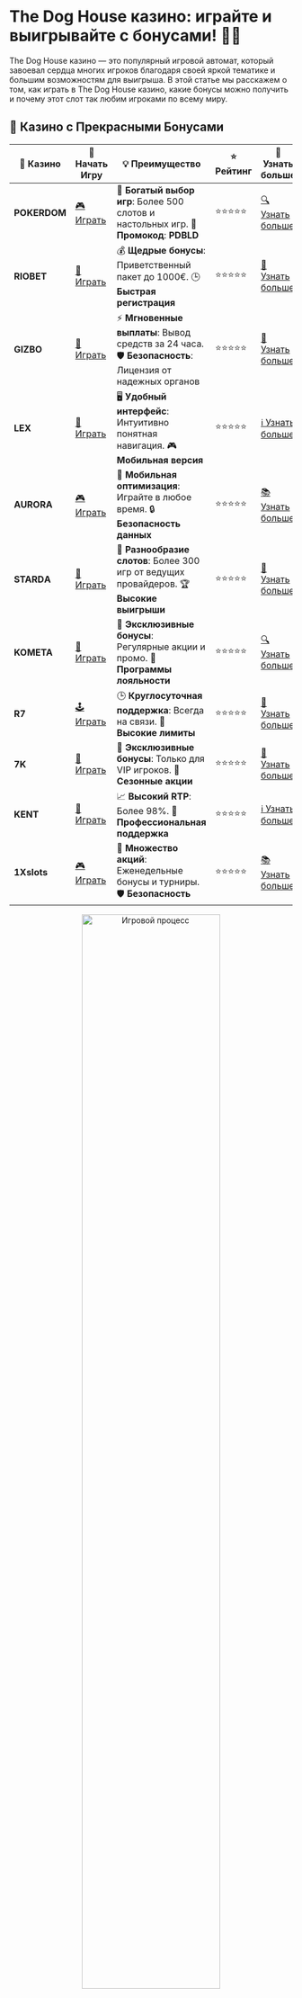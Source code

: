 # The Dog House казино: играйте и выигрывайте с бонусами! 🐾🎰

The Dog House казино — это популярный игровой автомат, который завоевал сердца многих игроков благодаря своей яркой тематике и большим возможностям для выигрыша. В этой статье мы расскажем о том, как играть в The Dog House казино, какие бонусы можно получить и почему этот слот так любим игроками по всему миру.

## 🌟 Казино с Прекрасными Бонусами

| 🎲 **Казино** | 🔗 **Начать Игру** | 💡 **Преимущество** | ⭐ **Рейтинг** | 🔗 **Узнать больше** |
|--------------|---------------------|---------------------|----------------|----------------------|
| **POKERDOM**  | [🎮 Играть](https://brandplay.link/4k77v2yx) | 🎉 **Богатый выбор игр**: Более 500 слотов и настольных игр. 🎁 **Промокод**: **PDBLD** | ⭐⭐⭐⭐⭐ | [🔍 Узнать больше](https://brandplay.link/4k77v2yx) |
| **RIOBET**    | [🎰 Играть](https://brandplay.link/7xBLTPyj) | 💰 **Щедрые бонусы**: Приветственный пакет до 1000€. 🕒 **Быстрая регистрация** | ⭐⭐⭐⭐⭐ | [📖 Узнать больше](https://brandplay.link/7xBLTPyj) |
| **GIZBO**     | [🎲 Играть](https://brandplay.link/bprXw4YV) | ⚡ **Мгновенные выплаты**: Вывод средств за 24 часа. 🛡️ **Безопасность**: Лицензия от надежных органов | ⭐⭐⭐⭐⭐ | [📝 Узнать больше](https://brandplay.link/bprXw4YV) |
| **LEX**       | [🤑 Играть](https://brandplay.link/zW4hdDFV) | 🖥️ **Удобный интерфейс**: Интуитивно понятная навигация. 🎮 **Мобильная версия** | ⭐⭐⭐⭐⭐ | [ℹ️ Узнать больше](https://brandplay.link/zW4hdDFV) |
| **AURORA**    | [🎮 Играть](https://10trafic-stat2.com/click/668546556bcc6313411604bd/6766/13032/subaccount) | 📱 **Мобильная оптимизация**: Играйте в любое время. 🔒 **Безопасность данных** | ⭐⭐⭐⭐⭐ | [📚 Узнать больше](https://10trafic-stat2.com/click/668546556bcc6313411604bd/6766/13032/subaccount) |
| **STARDА**    | [🎯 Играть](https://brandplay.link/fB7xwRFL) | 🎰 **Разнообразие слотов**: Более 300 игр от ведущих провайдеров. 🏆 **Высокие выигрыши** | ⭐⭐⭐⭐⭐ | [🔎 Узнать больше](https://brandplay.link/fB7xwRFL) |
| **KOMETA**    | [🎰 Играть](https://brandplay.link/8ZymQJV8) | 🎁 **Эксклюзивные бонусы**: Регулярные акции и промо. 🔄 **Программы лояльности** | ⭐⭐⭐⭐⭐ | [🔍 Узнать больше](https://brandplay.link/8ZymQJV8) |
| **R7**        | [🕹️ Играть](https://brandplay.link/bMd3Yjsw) | 🕒 **Круглосуточная поддержка**: Всегда на связи. 💸 **Высокие лимиты** | ⭐⭐⭐⭐⭐ | [📖 Узнать больше](https://brandplay.link/bMd3Yjsw) |
| **7K**        | [🎲 Играть](https://brandplay.link/BvQyFShp) | 🌟 **Эксклюзивные бонусы**: Только для VIP игроков. 🎉 **Сезонные акции** | ⭐⭐⭐⭐⭐ | [📝 Узнать больше](https://brandplay.link/BvQyFShp) |
| **KENT**      | [🤑 Играть](https://brandplay.link/Fv2WP3js) | 📈 **Высокий RTP**: Более 98%. 💼 **Профессиональная поддержка** | ⭐⭐⭐⭐⭐ | [ℹ️ Узнать больше](https://brandplay.link/Fv2WP3js) |
| **1Xslots**   | [🎮 Играть](https://brandplay.link/hSB1khtr) | 🎉 **Множество акций**: Еженедельные бонусы и турниры. 🛡️ **Безопасность** | ⭐⭐⭐⭐⭐ | [📚 Узнать больше](https://brandplay.link/hSB1khtr) |

<div align="center"> <img src="https://i.pinimg.com/originals/1d/b3/25/1db325483acbe642c6d4e6fdd73a4988.gif" alt="Игровой процесс" width="70%"> </div>
---

## 🚀 Быстрые Выигрыши и Поддержка

| 🎲 **Казино** | 🔗 **Начать Игру** | 💡 **Преимущество** | ⭐ **Рейтинг** | 🔗 **Узнать больше** |
|--------------|---------------------|---------------------|----------------|----------------------|
| **GAMA**      | [🎯 Играть](https://brandplay.link/j6NMKsDz) | 🔍 **Интуитивный интерфейс**: Легкость использования. 🏅 **Престижные турниры** | ⭐⭐⭐⭐☆ | [🔎 Узнать больше](https://brandplay.link/j6NMKsDz) |
| **ONION**     | [🎰 Играть](https://brandplay.link/zBGRVpQ9) | 🤑 **Низкие ставки**: Идеально для начинающих. 🔄 **Быстрые выводы** | ⭐⭐⭐⭐☆ | [🔍 Узнать больше](https://brandplay.link/zBGRVpQ9) |
| **ЧЕМПИОН**   | [🕹️ Играть](https://temon-gter.cfd/go/lRq?p80412p304504pcc44t17455) | 🏅 **Лояльная программа**: Награды за активность. 🎁 **Ежемесячные бонусы** | ⭐⭐⭐⭐☆ | [📖 Узнать больше](https://temon-gter.cfd/go/lRq?p80412p304504pcc44t17455) |
| **VAVADA**    | [🎲 Играть](https://vavadapartner.pro/?promo=ea5c9275-6854-4505-94fc-95ab18221945-linkb2) | 🚀 **Быстрая регистрация**: Начните играть мгновенно. 🔐 **Безопасные транзакции** | ⭐⭐⭐⭐☆ | [📝 Узнать больше](https://vavadapartner.pro/?promo=ea5c9275-6854-4505-94fc-95ab18221945-linkb2) |
| **FRIENDS**   | [🤑 Играть](https://gofriends.mba/linkb2) | 🤝 **Социальные игры**: Играйте с друзьями. 🌐 **Мультиплатформенность** | ⭐⭐⭐⭐☆ | [ℹ️ Узнать больше](https://gofriends.mba/linkb2) |
| **1WIN**      | [🎮 Играть](https://brandplay.link/smXVpBbG) | 🏆 **Спортивные ставки**: Широкий выбор видов спорта. 💵 **Высокие коэффициенты** | ⭐⭐⭐⭐☆ | [📚 Узнать больше](https://brandplay.link/smXVpBbG) |
| **DRIP**      | [🎯 Играть](https://drp-ircp01.com/c07e6a3db) | 🌐 **Инновационные игры**: Новейшие игровые технологии. 🛡️ **Высокая безопасность** | ⭐⭐⭐⭐☆ | [🔎 Узнать больше](https://drp-ircp01.com/c07e6a3db) |
| **JOYCASINO** | [🎰 Играть](https://rpc30.call2me.pro/?/ru/registration?apkpop=0&partner=p24970p3291217pc98f) | 🎁 **Приятные бонусы**: Ежедневные акции и подарки. 🕹️ **Разнообразие игр** | ⭐⭐⭐⭐☆ | [🔍 Узнать больше](https://rpc30.call2me.pro/?/ru/registration?apkpop=0&partner=p24970p3291217pc98f) |
| **PLAYFORTUNA** | [🎮 Играть](https://fortunapromo.net/alt/playfortuna/registration?0dc4a9362a71feb7e3f165fb8e766f70) | 🎉 **Регулярные акции**: Бонусы, фриспины и многое другое. 🏅 **Турниры** | ⭐⭐⭐⭐☆ | [📚 Узнать больше](https://fortunapromo.net/alt/playfortuna/registration?0dc4a9362a71feb7e3f165fb8e766f70) |
| **SYKAA**     | [🤑 Играть](https://s-two-way.com/?source=linkb2&pid=30697) | 💸 **Доступные ставки**: Идеально для новичков. 🎁 **Щедрые бонусы** | ⭐⭐⭐⭐☆ | [🔍 Узнать больше](https://s-two-way.com/?source=linkb2&pid=30697) |

<div align="center"> <img src="https://i.pinimg.com/originals/1d/b3/25/1db325483acbe642c6d4e6fdd73a4988.gif" alt="Игровой процесс" width="70%"> </div>

![The Dog House казино](https://i.pinimg.com/originals/a9/29/6e/a9296ea1cf6a7c20a985e593451f0323.png)

## Что такое The Dog House казино? 🐶

The Dog House — это игровой автомат от Pragmatic Play, который предлагает игрокам увлекательный опыт с участием милых собак, множества бонусных функций и возможностей для больших выигрышей. Этот слот популяризировался среди любителей азартных игр благодаря своим высококачественным графикам, простому игровому процессу и, конечно, бонусным раундам.

Основная цель игры — собрать выигрышные комбинации на барабанах. Но что делает слот особенным, так это наличие множества бонусных функций, таких как бесплатные вращения, мультипликаторы и особые символы, которые могут значительно увеличить ваш выигрыш.

## Особенности игры в The Dog House 🦴

В игре The Dog House вы столкнетесь с яркими и забавными собачками, которые станут вашими спутниками на пути к победам. Вот основные особенности слота:
- **Бесплатные вращения**: Получив три или больше бонусных символов, игрок может активировать режим бесплатных вращений. В этом режиме возможны большие выигрыши, благодаря дополнительным мультипликаторам.
- **Мультипликаторы**: Эти символы умножают ваш выигрыш, что делает игру более прибыльной.
- **Простой интерфейс**: Слот имеет интуитивно понятный интерфейс, что идеально подходит как для новичков, так и для опытных игроков.

## Бонусы в The Dog House казино 🎉

Многие онлайн-казино предлагают бонусы, которые можно использовать при игре в The Dog House. Вот несколько распространенных типов бонусов:
- **Бонусы за регистрацию**: В некоторых казино новички могут получить бонусы или фриспины для игры в The Dog House сразу после регистрации.
- **Бонусы на депозит**: Многие казино предлагают бонусы на первый депозит, которые можно использовать для игры в этот слот.
- **Фриспины**: Бесплатные вращения часто предлагаются в рамках акций или как часть бонусной программы казино. Это отличный способ увеличить шансы на выигрыш без риска потерять деньги.

## Как играть в The Dog House? 🕹️

1. **Выберите казино с бонусами**: Для начала выберите онлайн-казино, которое предлагает The Dog House. Многие платформы предоставляют бонусы, которые могут быть использованы на этом слоте.
2. **Активируйте бонусы**: Получите бонусы за регистрацию, фриспины или бонусы на депозит. Это увеличит ваши шансы на выигрыш.
3. **Настройте ставку**: Установите размер ставки, который соответствует вашему бюджету. Не забывайте, что в The Dog House можно играть с разными размерами ставок, что дает большую гибкость.
4. **Играйте и выигрывайте**: Запустите игру и следите за символами. Бонусы, фриспины и мультипликаторы помогут вам заработать больше денег.

## Почему стоит играть в The Dog House? 🏆

- **Яркая тематика**: Мультяшные собачки и веселая атмосфера делают игру увлекательной и легкой для восприятия.
- **Высокие выигрыши**: Возможность выиграть крупные суммы благодаря бесплатным вращениям и мультипликаторам.
- **Простота игры**: Интуитивно понятный интерфейс и простые правила делают The Dog House отличным выбором для игроков любого уровня.

## Где играть в The Dog House? 🌐

Играть в The Dog House можно на многих платформах, включая крупные онлайн-казино, такие как:
- **Riobet** — предлагает отличные бонусы для новых игроков, которые можно использовать на различных слотах, включая The Dog House.
- **Pokerdom** — предоставляет множество бонусов, включая бесплатные вращения, которые можно использовать для игры в этот слот.
- **Gizbo** — предлагает интересные бонусные программы и акции для игроков, которые выбирают слоты от Pragmatic Play.

## Заключение 🎯

The Dog House казино — это захватывающий слот с привлекательной темой и большим потенциалом для выигрышей. Благодаря бонусам, бесплатным вращениям и мультипликаторам, каждый спин может стать успешным. Выберите свое казино, активируйте бонусы и наслаждайтесь увлекательной игрой! Удачи в поиске выигрышных комбинаций! 🐕💸
